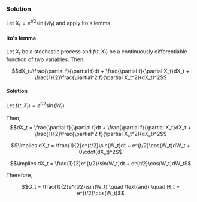 

### Solution

Let $X_t = e^{t/2}\sin(W_t)$ and apply Ito's lemma.

#### Ito's lemma

Let $X_t$ be a stochastic process and $f(t, X_t)$ be a continuously differentiable function of two variables. Then,

$$dX_t=\frac{\partial f}{\partial t}dt + \frac{\partial f}{\partial X_t}dX_t + \frac{1}{2}\frac{\partial^2 f}{\partial X_t^2}(dX_t)^2$$

#### Solution

Let $f(t, X_t) = e^{t/2}\sin(W_t)$.

Then, 
$$dX_t = \frac{\partial f}{\partial t}dt + \frac{\partial f}{\partial X_t}dX_t + \frac{1}{2}\frac{\partial^2 f}{\partial X_t^2}(dX_t)^2$$

$$\implies dX_t = \frac{1}{2}e^{t/2}\sin(W_t)dt + e^{t/2}\cos(W_t)dW_t + 0\cdot(dX_t)^2$$

$$\implies dX_t = \frac{1}{2}e^{t/2}\sin(W_t)dt + e^{t/2}\cos(W_t)dW_t$$

Therefore,

$$G_t = \frac{1}{2}e^{t/2}\sin(W_t) \quad \text{and} \quad H_t = e^{t/2}\cos(W_t)$$